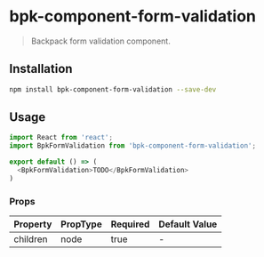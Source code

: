 # bpk-component-form-validation

> Backpack form validation component.

## Installation

```sh
npm install bpk-component-form-validation --save-dev
```

## Usage

```js
import React from 'react';
import BpkFormValidation from 'bpk-component-form-validation';

export default () => (
  <BpkFormValidation>TODO</BpkFormValidation>
)
```

### Props

| Property    | PropType | Required | Default Value |
| ----------- | -------- | -------- | ------------- |
| children    | node     | true     | -             |
